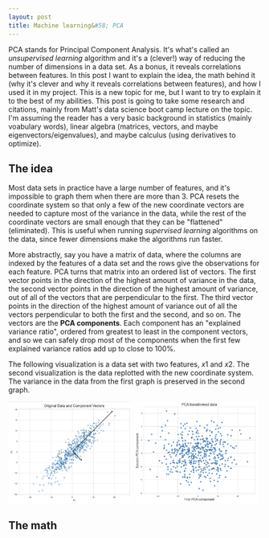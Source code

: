 ```yaml
---
layout: post
title: Machine learning&#58; PCA  
--- 
```

PCA stands for Principal Component Analysis.  It's what's called an _unsupervised learning_ algorithm and it's a (clever!) way of reducing the number of dimensions in a data set.  As a bonus, it reveals correlations between features.  In this post I want to explain the idea, the math behind it (why it's clever and why it reveals correlations between features), and how I used it in my project.  This is a new topic for me, but I want to try to explain it to the best of my abilities.  This post is going to take some research and citations, mainly from Matt's data science boot camp lecture on the topic.  I'm assuming the reader has a very basic background in statistics (mainly voabulary words), linear algebra (matrices, vectors, and maybe eigenvectors/eigenvalues), and maybe calculus (using derivatives to optimize).  

## The idea

Most data sets in practice have a large number of features, and it's impossible to graph them when there are more than 3.  PCA resets the coordinate system so that only a few of the new coordinate vectors are needed to capture most of the variance in the data, while the rest of the coordinate vectors are small enough that they can be "flattened" (eliminated).  This is useful when running _supervised learning_ algorithms on the data, since fewer dimensions make the algorithms run faster.

More abstractly, say you have a matrix of data, where the columns are indexed by the features of a data set and the rows give the observations for each feature.  PCA turns that matrix into an ordered list of vectors.  The first vector points in the direction of the highest amount of variance in the data, the second vector points in the direction of the highest amount of variance, out of all of the vectors that are perpendicular to the first.  The third vector points in the direction of the highest amount of variance out of all the vectors perpendicular to both the first and the second, and so on.  The vectors are the **PCA components**.  Each component has an "explained variance ratio", ordered from greatest to least in the component vectors, and so we can safely drop most of the components when the first few explained variance ratios add up to close to 100%. 

The following visualization is a data set with two features, $x1$ and $x2$.  The second visualization is the data replotted with the new coordinate system.  The variance in the data from the first graph is preserved in the second graph.

<img src="images/data_with_components.png" alt="Original data with PCA component vectors" width=49%> </img>
<img src="images/transformed_data.png" alt="Data with the PCA components as coordinate vectors" width=49%></img>

## The math

